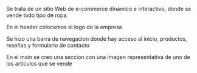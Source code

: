 Se trata de un sitio Web de e-commerce dinámico e interactivo, donde se vende todo tipo de ropa.

En el header colocamos el logo de la empresa

Se hizo una barra de navegacion donde hay acceso al inicio, productos, reseñas y formulario de contacto

En el main se creo una seccion con una imagen representativa de uno de los artículos que se vende